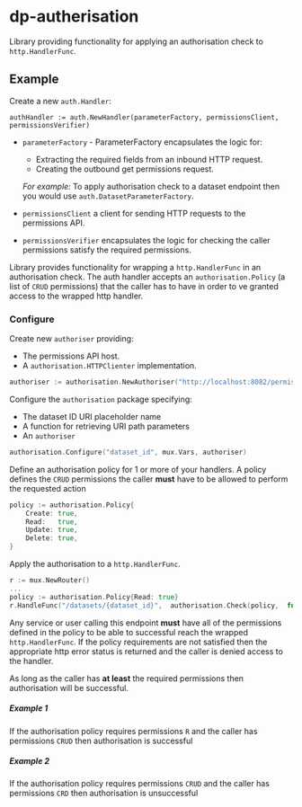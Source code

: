 # dp-autherisation
Library providing functionality for applying an authorisation check to `http.HandlerFunc`.

## Example

Create a new `auth.Handler`:

```
authHandler := auth.NewHandler(parameterFactory, permissionsClient, permissionsVerifier)
```

 - `parameterFactory` - ParameterFactory encapsulates the logic for:
   - Extracting the required fields from an inbound HTTP request.
   - Creating the outbound get permissions request.
   
    _For example:_ To apply authorisation check to a dataset endpoint then you would use `auth.DatasetParameterFactory`.

 - `permissionsClient` a client for sending HTTP requests to the permissions API.

 - `permissionsVerifier` encapsulates the logic for checking the caller permissions satisfy the required permissions.

    






Library provides functionality for wrapping a `http.HandlerFunc` in an authorisation check. The auth handler accepts 
an `authorisation.Policy` (a list of `CRUD` permissions) that the caller has to have in order to ve granted access to 
the wrapped http handler.

### Configure
Create new `authoriser` providing:
 - The permissions API host. 
 - A `authorisation.HTTPClienter` implementation.

```go
authoriser := authorisation.NewAuthoriser("http://localhost:8082/permissions", httpClienter)
```

Configure the `authorisation` package specifying:
 - The dataset ID URI placeholder name
 - A function for retrieving URI path parameters
 - An `authoriser`

```go
authorisation.Configure("dataset_id", mux.Vars, authoriser)
```

Define an authorisation policy for 1 or more of your handlers. A policy defines the `CRUD` permissions the caller **must** have to be allowed to perform 
the requested action

```go
policy := authorisation.Policy{
    Create: true,
    Read:   true,
    Update: true,
    Delete: true,
}
````

Apply the authorisation to a `http.HandlerFunc`.
```go
r := mux.NewRouter()
...
policy := authorisation.Policy{Read: true}
r.HandleFunc("/datasets/{dataset_id}",  authorisation.Check(policy,  func(w http.ResponseWriter, r *http.Request) { ... })
```
Any service or user calling this endpoint **must** have all of the permissions defined in the policy to be able to 
successful reach the wrapped `http.HandlerFunc`. If the policy requirements are not satisfied then the appropriate http 
error status is returned and the caller is denied access to the handler. 

As long as the caller has **at least** the required permissions then authorisation will be successful.

##### Example 1
If the authorisation policy requires permissions `R` and the caller has permissions `CRUD` then authorisation is 
successful

##### Example 2
If the authorisation policy requires permissions `CRUD` and the caller has permissions `CRD` then authorisation is 
unsuccessful

